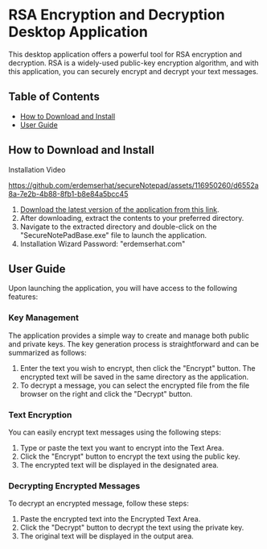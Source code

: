 # RSA Encryption and Decryption Desktop Application


This desktop application  offers a powerful tool for RSA encryption and decryption. RSA is a widely-used public-key encryption algorithm, and with this application, you can securely encrypt and decrypt your text messages.

## Table of Contents

- [How to Download and Install](#how-to-download-and-install)
- [User Guide](#user-guide)

## How to Download and Install
Installation Video


https://github.com/erdemserhat/secureNotepad/assets/116950260/d6552a8a-7e2b-4b88-8fb1-b8e84a5bcc45


1. [Download the latest version of the application from this link](https://drive.google.com/file/d/1Hk_fjHk14ZOCMk0dCzOW04ctYcP_PHM3/view?usp=drive_link). 
2. After downloading, extract the contents to your preferred directory.
3. Navigate to the extracted directory and double-click on the "SecureNotePadBase.exe" file to launch the application.
4. Installation Wizard Password: "erdemserhat.com" 

## User Guide

Upon launching the application, you will have access to the following features:

### Key Management

The application provides a simple way to create and manage both public and private keys. The key generation process is straightforward and can be summarized as follows:

1. Enter the text you wish to encrypt, then click the "Encrypt" button. The encrypted text will be saved in the same directory as the application.
2. To decrypt a message, you can select the encrypted file from the file browser on the right and click the "Decrypt" button.

### Text Encryption

You can easily encrypt text messages using the following steps:

1. Type or paste the text you want to encrypt into the Text Area.
2. Click the "Encrypt" button to encrypt the text using the public key.
3. The encrypted text will be displayed in the designated area.

### Decrypting Encrypted Messages

To decrypt an encrypted message, follow these steps:

1. Paste the encrypted text into the Encrypted Text Area.
2. Click the "Decrypt" button to decrypt the text using the private key.
3. The original text will be displayed in the output area.

